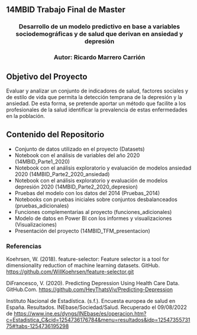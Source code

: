 ## 14MBID Trabajo Final de Master
### <center> Desarrollo de un modelo predictivo en base a variables sociodemográficas y de salud que derivan en ansiedad y depresión <center>
### <center> **Autor:** Ricardo Marrero Carrión <center>

## Objetivo del Proyecto
Evaluar y analizar un conjunto de indicadores de salud, factores sociales y de estilo de vida que permita la detección temprana de la depresión y la ansiedad. De esta forma, se pretende aportar un método que facilite a los profesionales de la salud identificar la prevalencia de estas enfermedades en la población.

## Contenido del Repositorio
  * Conjunto de datos utilizado en el proyecto (Datasets)
  * Notebook con el análisis de variables del año 2020 (14MBID_Parte1_2020)
  * Notebook con el análisis exploratorio y evaluación de modelos ansiedad 2020 (14MBID_Parte2_2020_ansiedad)
  * Notebook con el análisis exploratorio y evaluación de modelos depresión 2020 (14MBID_Parte2_2020_depresion)
  * Pruebas del modelo con los datos del 2014 (Pruebas_2014)
  * Notebooks con pruebas iniciales sobre conjuntos desbalanceados (pruebas_adicionales)
  * Funciones complementarias al proyecto (funciones_adicionales)
  * Modelo de datos en Power BI con los informes y visualizaciones (Visualizaciones)
  * Presentación del proyecto (14MBID_TFM_presentacion)

### Referencias
Koehrsen, W. (2018). feature-selector: Feature selector is a tool for dimensionality reduction of machine learning datasets. GitHub. https://github.com/WillKoehrsen/feature-selector.git

DiFrancesco, V. (2020). Predicting Depression Using Health Care Data. GitHub.Com. https://github.com/HeyThatsViv/Predicting-Depression

Instituto Nacional de Estadística. (s.f.). Encuesta europea de salud en España. Resultados. INEbase/Sociedad/Salud. Recuperado el 09/08/2022 de  https://www.ine.es/dyngs/INEbase/es/operacion.htm?c=Estadistica_C&cid=1254736176784&menu=resultados&idp=1254735573175#!tabs-1254736195298

